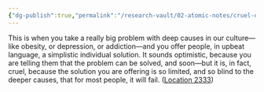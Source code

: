 ```yaml
---
{"dg-publish":true,"permalink":"/research-vault/02-atomic-notes/cruel-optimism/"}
---
```


This is when you take a really big problem with deep causes in our culture—like obesity, or depression, or addiction—and you offer people, in upbeat language, a simplistic individual solution. It sounds optimistic, because you are telling them that the problem can be solved, and soon—but it is, in fact, cruel, because the solution you are offering is so limited, and so blind to the deeper causes, that for most people, it will fail. ([Location 2333](https://readwise.io/to_kindle?action=open&asin=B093G9TS91&location=2333))